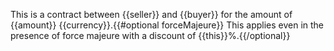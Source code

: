This is a contract between {{seller}} and {{buyer}} for the amount of {{amount}} {{currency}}.{{#optional forceMajeure}}
This applies even in the presence of force majeure with a discount of {{this}}%.{{/optional}}